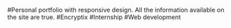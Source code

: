 #Personal portfolio with responsive design. All the information available on the site are true.
#Encryptix #Internship #Web development
